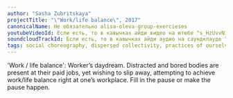 ```yaml
---
author: "Sasha Zubritskaya"
projectTitle: "\"Work/life balance\", 2017"
canonicalName: Не обязательно alisa-oleva-group-exercieses
youtubeVideoId: Если есть, то в кавычках айди видео на ютюбе "s_HzUvvN1Ns"
soundcloudTrackId: Если есть, то в кавычках айди аудио на саундклауде "353915180"
tags: social choreography, dispersed collectivity, practices of ourselves, 8-BIT DESIRE
---
```

'Work / life balance': Worker’s daydream. Distracted and bored bodies are present at their paid jobs, yet wishing to slip away, attempting to achieve work/life balance right at one’s workplace. Fill in the pause or make the pause happen.
